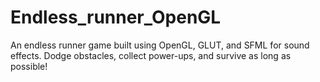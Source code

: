 # Endless_runner_OpenGL
An endless runner game built using OpenGL, GLUT, and SFML for sound effects. Dodge obstacles, collect power-ups, and survive as long as possible!
